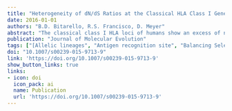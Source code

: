 ```yaml
---
title: "Heterogeneity of dN/dS Ratios at the Classical HLA Class I Genes over Divergence Time and Across the Allelic Phylogeny"
date: 2016-01-01
authors: "B.D. Bitarello, R.S. Francisco, D. Meyer"
abstract: "The classical class I HLA loci of humans show an excess of nonsynonymous with respect to synonymous substitutions at codons of the antigen recognition site (ARS), a hallmark of adaptive evolution. Additionally, high polymporphism, linkage disequilibrium, and disease associations suggest that one or more balancing selection regimes have acted upon these genes. However, several questions about these selective regimes remain open. First, it is unclear if stronger evidence for selection on deep timescales is due to changes in the intensity of selection over time or to a lack of power of most methods to detect selection on recent timescales. Another question concerns the functional entities which define the selected phenotype. While most analyses focus on selection acting on individual alleles, it is also plausible that phylogenetically defined groups of alleles (“lineages”) are targets of selection. To address these questions, we analyzed how dN/dS ($ømega$) varies with respect to divergence times between alleles and phylogenetic placement (position of branches). We find that $ømega$ for ARS codons of class I HLA genes increases with divergence time and is higher for inter-lineage branches. Throughout our analyses, we used non-selected codons to control for possible effects of inflation of $ømega$ associated to intra-specific analysis, and showed that our results are not artifactual. Our findings indicate the importance of considering the timescale effect when analysing $ømega$ over a wide spectrum of divergences. Finally, our results support the divergent allele advantage model, whereby heterozygotes with more divergent alleles have higher fitness than those carrying similar alleles."
publication: "Journal of Molecular Evolution"
tags: ["[Allelic lineages", "Antigen recognition site", "Balancing Selection"]
doi: "10.1007/s00239-015-9713-9"
link: 'https://doi.org/10.1007/s00239-015-9713-9'
show_button_links: true
links: 
- icon: doi
  icon_pack: ai
  name: Publication
  url: 'https://doi.org/10.1007/s00239-015-9713-9'
---
```


